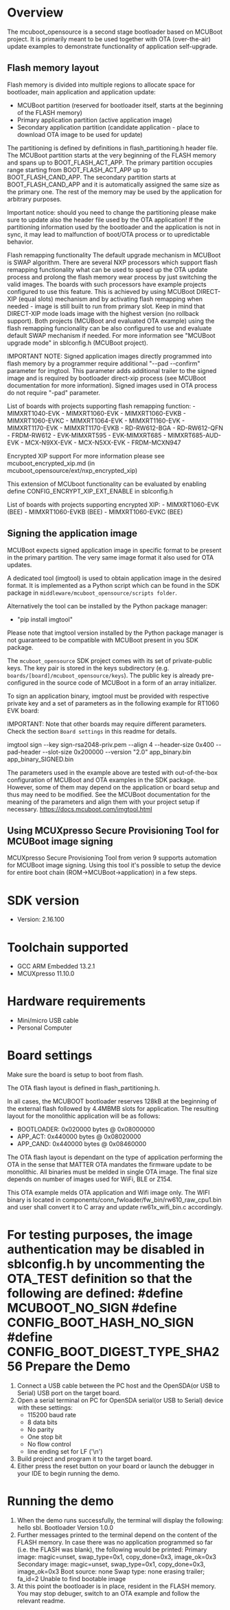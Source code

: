 Overview
========
The mcuboot_opensource is a second stage bootloader based on MCUBoot project. It is primarily meant to be used together with OTA (over-the-air) update examples
to demonstrate functionality of application self-upgrade.

Flash memory layout
-------------------
Flash memory is divided into multiple regions to allocate space for bootloader, main application
and application update:

 - MCUBoot partition (reserved for bootloader itself, starts at the beginning of the FLASH memory)
 - Primary application partition (active application image)
 - Secondary application partition (candidate application - place to download OTA image to be used for update)

The partitioning is defined by definitions in flash_partitioning.h header file.
The MCUBoot partition starts at the very beginning of the FLASH memory and spans up to BOOT_FLASH_ACT_APP.
The primary partition occupies range starting from BOOT_FLASH_ACT_APP up to BOOT_FLASH_CAND_APP.
The secondary partition starts at BOOT_FLASH_CAND_APP and it is automatically assigned the same size as the primary one.
The rest of the memory may be used by the application for arbitrary purposes.

Important notice: should you need to change the partitioning please make sure to update also the header file used by the OTA application!
If the partitioning information used by the bootloader and the application is not in sync, it may lead to malfunction of boot/OTA process or to upredictable behavior.

Flash remapping functionality
The default upgrade mechanism in MCUBoot is SWAP algorithm. There are several NXP processors which support flash remapping functionality what can be used to speed up the OTA update process and prolong the flash memory wear process by just switching the valid images.
The boards with such processors have example projects configured to use this feature. This is achieved by using MCUBoot DIRECT-XIP (equal slots) mechanism and by activating flash remapping when needed - image is still built to run from primary slot. Keep in mind that DIRECT-XIP mode loads image with the highest version (no rollback support).
Both projects (MCUBoot and evaluated OTA example) using the flash remapping funcionality can be also configured to use and evaluate default SWAP mechanism if needed. 
For more information see "MCUBoot upgrade mode" in sblconfig.h (MCUBoot project).

IMPORTANT NOTE:
Signed application images directly programmed into flash memory by a programmer require additional "--pad --confirm" parameter for imgtool. This parameter adds additional trailer to the signed image and is required by bootloader direct-xip process (see MCUBoot documentation for more information). Signed images used in OTA process do not require "-pad" parameter.

List of boards with projects supporting flash remapping function:
    - MIMXRT1040-EVK
    - MIMXRT1060-EVK
    - MIMXRT1060-EVKB
    - MIMXRT1060-EVKC
    - MIMXRT1064-EVK
    - MIMXRT1160-EVK
    - MIMXRT1170-EVK
    - MIMXRT1170-EVKB
    - RD-RW612-BGA
    - RD-RW612-QFN
    - FRDM-RW612
    - EVK-MIMXRT595
    - EVK-MIMXRT685
    - MIMXRT685-AUD-EVK
    - MCX-N9XX-EVK
    - MCX-N5XX-EVK
    - FRDM-MCXN947

Encrypted XIP support
For more information please see mcuboot_encrypted_xip.md (in mcuboot_opensource/ext/nxp_encrypted_xip)

This extension of MCUboot functionality can be evaluated by enabling define CONFIG_ENCRYPT_XIP_EXT_ENABLE in sblconfig.h

List of boards with projects supporting encrypted XIP:
    - MIMXRT1060-EVK  (BEE)
    - MIMXRT1060-EVKB (BEE)
    - MIMXRT1060-EVKC (BEE)

Signing the application image
-----------------------------
MCUBoot expects signed application image in specific format to be present in the primary partition.
The very same image format it also used for OTA updates.

A dedicated tool (imgtool) is used to obtain application image in the desired format.
It is implemented as a Python script which can be found in the SDK package in `middleware/mcuboot_opensource/scripts folder`.

Alternatively the tool can be installed by the Python package manager:
- "pip install imgtool"

Please note that imgtool version installed by the Python package manager is not guaranteed to be compatible with MCUBoot present in you SDK package.

The `mcuboot_opensource` SDK project comes with its set of private-public keys.
The key pair is stored in the keys subdirectory (e.g. `boards/[board]/mcuboot_opensource/keys`).
The public key is already pre-configured in the source code of MCUBoot in a form of an array initializer.

To sign an application binary, imgtool must be provided with respective private key and a set of parameters as in the following example for RT1060 EVK board:

IMPORTANT: Note that other boards may require different parameters. Check the section `Board settings` in this readme for details.

 imgtool sign --key sign-rsa2048-priv.pem
	          --align 4
	          --header-size 0x400
	          --pad-header
	          --slot-size 0x200000
	          --version "2.0"
	          app_binary.bin
	          app_binary_SIGNED.bin

The parameters used in the example above are tested with out-of-the-box configuration of MCUBoot and OTA examples in the SDK package.
However, some of them may depend on the application or board setup and thus may need to be modified.
See the MCUBoot documentation for the meaning of the parameters and align them with your project setup if necessary.
https://docs.mcuboot.com/imgtool.html

Using MCUXpresso Secure Provisioning Tool for MCUBoot image signing
-------------------------------------------------------------------
MCUXpresso Secure Provisioning Tool from verion 9 supports automation for MCUBoot image signing. Using this tool
it's possible to setup the device for entire boot chain (ROM->MCUBoot->application) in a few steps.


SDK version
===========
- Version: 2.16.100

Toolchain supported
===================
- GCC ARM Embedded  13.2.1
- MCUXpresso  11.10.0

Hardware requirements
=====================
- Mini/micro USB cable
- Personal Computer

Board settings
==============
Make sure the board is setup to boot from flash.

The OTA flash layout is defined in flash_partitioning.h.

In all cases, the MCUBOOT bootloader reserves 128kB at the beginning of the external flash
followed by 4.4MBMB slots for application.
The resulting layout for the monolithic application will be as follows:
- BOOTLOADER:  0x020000 bytes @ 0x08000000
- APP_ACT:     0x440000 bytes @ 0x08020000
- APP_CAND:    0x440000 bytes @ 0x08460000

The OTA flash layout is dependant on the type of application performing the OTA in
the sense that MATTER OTA mandates the firmware update to be monolithic. All binaries
must be melded in single OTA image. The final size depends on number of images used for
WiFi, BLE or Z154.

This OTA example melds OTA application and Wifi image only.
The WIFI binary is located in components/conn_fwloader/fw_bin/rw610_raw_cpu1.bin and user shall convert it to C array and update rw61x_wifi_bin.c accordingly.

For testing purposes, the image authentication may be disabled in sblconfig.h by uncommenting the OTA_TEST definition so that
the following are defined:
   #define MCUBOOT_NO_SIGN
   #define CONFIG_BOOT_HASH_NO_SIGN
   #define CONFIG_BOOT_DIGEST_TYPE_SHA256
Prepare the Demo
================
1.  Connect a USB cable between the PC host and the OpenSDA(or USB to Serial) USB port on the target board.
2.  Open a serial terminal on PC for OpenSDA serial(or USB to Serial) device with these settings:
    - 115200 baud rate
    - 8 data bits
    - No parity
    - One stop bit
    - No flow control
    - line ending set for LF ('\n')
3.  Build project and program it to the target board.
4.  Either press the reset button on your board or launch the debugger in your IDE to begin running the demo.

Running the demo
================
1.  When the demo runs successfully, the terminal will display the following:
        hello sbl.
        Bootloader Version 1.0.0
2.  Further messages printed to the terminal depend on the content of the FLASH memory.
    In case there was no application programmed so far (i.e. the FLASH was blank), the following would be printed:
        Primary image: magic=unset, swap_type=0x1, copy_done=0x3, image_ok=0x3
        Secondary image: magic=unset, swap_type=0x1, copy_done=0x3, image_ok=0x3
        Boot source: none
        Swap type: none
        erasing trailer; fa_id=2
        Unable to find bootable image
3. At this point the bootloader is in place, resident in the FLASH memory. You may stop debuger, switch to an OTA example and follow the relevant readme.
